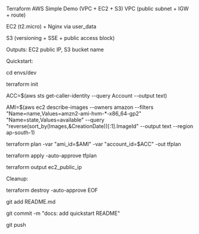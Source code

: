 


Terraform AWS Simple Demo (VPC + EC2 + S3)
VPC (public subnet + IGW + route)

EC2 (t2.micro) + Nginx via user_data

S3 (versioning + SSE + public access block)

Outputs: EC2 public IP, S3 bucket name

Quickstart:

cd envs/dev

terraform init

ACC=$(aws sts get-caller-identity --query Account --output text)

AMI=$(aws ec2 describe-images --owners amazon --filters "Name=name,Values=amzn2-ami-hvm-*-x86_64-gp2" "Name=state,Values=available" --query "reverse(sort_by(Images,&CreationDate))[:1].ImageId" --output text --region ap-south-1)

terraform plan -var "ami_id=$AMI" -var "account_id=$ACC" -out tfplan

terraform apply -auto-approve tfplan

terraform output ec2_public_ip

Cleanup:

terraform destroy -auto-approve
EOF

git add README.md

git commit -m "docs: add quickstart README"

git push

